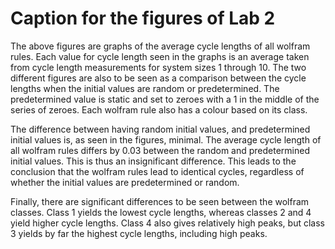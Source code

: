 # Caption for the figures of Lab 2
The above figures are graphs of the average cycle lengths of all wolfram rules. Each value
for cycle length seen in the graphs is an average taken from cycle length measurements for
system sizes 1 through 10. The two different figures are also to be seen as a comparison
between the cycle lengths when the initial values are random or predetermined. The
predetermined value is static and set to zeroes with a 1 in the middle of the series of zeroes.
Each wolfram rule also has a colour based on its class.

The difference between having random initial values, and predetermined initial values is, as
seen in the figures, minimal. The average cycle length of all wolfram rules differs by 0.03
between the random and predetermined initial values. This is thus an insignificant difference.
This leads to the conclusion that the wolfram rules lead to identical cycles, regardless of
whether the initial values are predetermined or random.

Finally, there are significant differences to be seen between the wolfram classes. Class 1
yields the lowest cycle lengths, whereas classes 2 and 4 yield higher cycle lengths. Class 4
also gives relatively high peaks, but class 3 yields by far the highest cycle lengths, including
high peaks.
